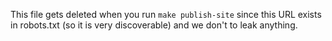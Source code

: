 This file gets deleted when you run `make publish-site` since this URL exists
in robots.txt (so it is very discoverable) and we don't to leak anything.
